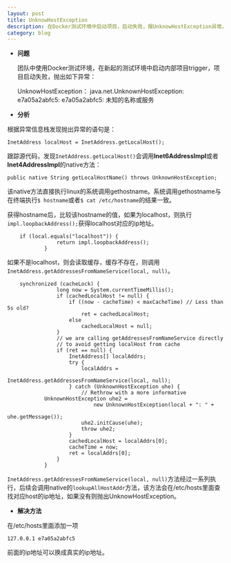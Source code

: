 ```yaml
---
layout: post
title: UnknowHostException
description: 在Docker测试环境中启动项目，启动失败，报UnknowHostException异常。
category: blog
---
```


+ **问题**

  团队中使用Docker测试环境，在新起的测试环境中启动内部项目trigger，项目启动失败，抛出如下异常：


	UnknowHostException：
	java.net.UnknownHostException: e7a05a2abfc5: e7a05a2abfc5: 未知的名称或服务


+ **分析**

根据异常信息栈发现抛出异常的语句是：

`InetAddress localHost = InetAddress.getLocalHost();`
 
跟踪源代码，发现`InetAddress.getLocalHost()`会调用**Inet6AddressImpl**或者**Inet4AddressImpl**的native方法：
```
public native String getLocalHostName() throws UnknownHostException;
```
该native方法直接执行linux的系统调用gethostname。系统调用gethostname与在终端执行`$ hostname`或者`$ cat /etc/hostname`的结果一致。

获得hostname后，比较该hostname的值，如果为localhost，则执行`impl.loopbackAddress();`获得localhost对应的ip地址。
```
	if (local.equals("localhost")) {
                return impl.loopbackAddress();
            }
```

如果不是localhost，则会读取缓存，缓存不存在，则调用`InetAddress.getAddressesFromNameService(local, null)`。

```
	synchronized (cacheLock) {
                long now = System.currentTimeMillis();
                if (cachedLocalHost != null) {
                    if ((now - cacheTime) < maxCacheTime) // Less than 5s old?
                        ret = cachedLocalHost;
                    else
                        cachedLocalHost = null;
                }
                // we are calling getAddressesFromNameService directly
                // to avoid getting localHost from cache
                if (ret == null) {
                    InetAddress[] localAddrs;
                    try {
                        localAddrs =
                            InetAddress.getAddressesFromNameService(local, null);
                    } catch (UnknownHostException uhe) {
                        // Rethrow with a more informative 
			UnknownHostException uhe2 =
                            new UnknownHostException(local + ": " +
                                                     uhe.getMessage());
                        uhe2.initCause(uhe);
                        throw uhe2;
                    }
                    cachedLocalHost = localAddrs[0];
                    cacheTime = now;
                    ret = localAddrs[0];
                }
            }
```

`InetAddress.getAddressesFromNameService(local, null)`方法经过一系列执行，后续会调用native的`lookupAllHostAddr`方法，该方法会在/etc/hosts里面查找对应host的ip地址，如果没有则抛出UnknowHostException。

+ **解决方法**

在/etc/hosts里面添加一项

```
127.0.0.1 e7a05a2abfc5
```
前面的ip地址可以换成真实的ip地址。

